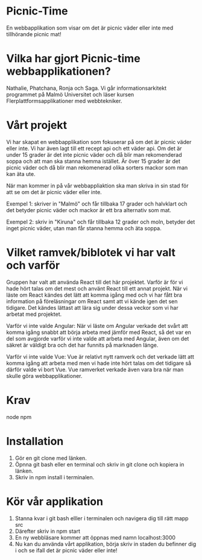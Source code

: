 # Picnic-Time

En webbapplikation som visar om det är picnic väder eller inte med tillhörande picnic mat!

# Vilka har gjort Picnic-time webbapplikationen?
Nathalie, Phatchana, Ronja och Saga. 
Vi går informationsarkitekt programmet på Malmö Universitet och läser kursen Flerplattformsapplikationer med webbtekniker.

# Vårt projekt

Vi har skapat en webbapplikation som fokuserar på om det är picnic väder eller inte. Vi har även lagt till ett recept api och ett väder api. 
Om det är under 15 grader är det inte picnic väder och då blir man rekomenderad soppa  och att man ska stanna hemma istället. 
Är över 15 grader är det picnic väder och då blir man rekomenerad olika sorters mackor som man kan äta ute.

När man kommer in på vår webbappliaktion ska man skriva in sin stad för att se om det är picnic väder eller inte. 

Exempel 1: skriver in "Malmö" och får tillbaka 17 grader och halvklart och det betyder picnic väder och mackor är ett bra alternativ som mat. 

Exempel 2: skriv in "Kiruna" och får tillbaka 12 grader och moln, betyder det inget picnic väder, utan man får stanna hemma och äta soppa.

# Vilket ramvek/biblotek vi har valt och varför

Gruppen har valt att använda React till det här projektet. Varför är för vi hade hört talas om det mest och använt React till ett annat projekt. 
När vi läste om React kändes det lätt att komma igång med och vi har fått bra information på föreläsningar om React samt att vi kände igen det sen tidigare. 
Det kändes lättast att lära sig under dessa veckor som vi har arbetat med projektet.

Varför vi inte valde Angular:
När vi läste om Angular verkade det svårt att komma igång snabbt att börja arbeta med jämför med React, så det var en del som avgjorde varför vi inte valde att
arbeta med Angular, även om det säkret är väldigt bra och det har funnits på marknaden länge. 

Varför vi inte valde Vue:
Vue är relativt nytt ramverk och det verkade lätt att komma igång att arbeta med men vi hade inte hört talas om det tidigare så därför valde vi bort Vue.
Vue ramverket verkade även vara bra när man skulle göra webbapplikationer.

# Krav
node
npm 

# Installation 

1. Gör en git clone med länken.
2. Öpnna git bash eller en terminal och skriv in git clone och kopiera in länken.
3. Skriv in npm install i terminalen.

# Kör vår applikation 
1. Stanna kvar i git bash elller i terminalen och navigera dig till rätt mapp src
2. Därefter skriv in npm start
3. En ny webbläsare kommer att öppnas med namn localhost:3000
4. Nu kan du använda vårt applikation, börja skriv in staden du befinner dig i och se ifall det är picnic väder eller inte!


